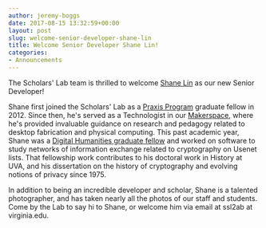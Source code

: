 ```yaml
---
author: jeremy-boggs
date: 2017-08-15 13:32:59+00:00
layout: post
slug: welcome-senior-developer-shane-lin
title: Welcome Senior Developer Shane Lin!
categories:
- Announcements
---
```


The Scholars' Lab team is thrilled to welcome [Shane Lin](/people/shane-lin) as our new Senior Developer!

Shane first joined the Scholars' Lab as a [Praxis Program](http://praxis.scholarslab.org/) graduate fellow in 2012. Since then, he's served as a Technologist in our [Makerspace](http://scholarslab.org/makerspace/), where he's provided invaluable guidance on research and pedagogy related to desktop fabrication and physical computing. This past academic year, Shane was a [Digital Humanities graduate fellow](http://scholarslab.org/graduate-fellowships/) and worked on software to study networks of information exchange related to cryptography on Usenet lists. That fellowship work contributes to his doctoral work in History at UVA, and his dissertation on the history of cryptography and evolving notions of privacy since 1975.

In addition to being an incredible developer and scholar, Shane is a talented photographer, and has taken nearly all the photos of our staff and students. Come by the Lab to say hi to Shane, or welcome him via email at ssl2ab at virginia.edu.
